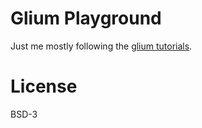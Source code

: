 # Glium Playground

Just me mostly following the [glium
tutorials](https://tomaka.github.io/glium/book/tuto-01-getting-started.html).

# License

BSD-3
